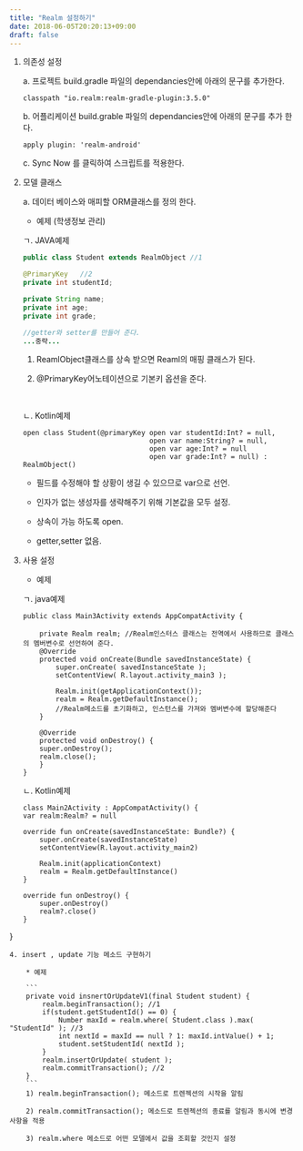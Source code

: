 ```yaml
---
title: "Realm 설정하기"
date: 2018-06-05T20:20:13+09:00
draft: false
---
```


1. 의존성 설정

    a. 프로젝트 build.gradle 파일의 dependancies안에 아래의 문구를 추가한다.

    ```
    classpath "io.realm:realm-gradle-plugin:3.5.0"
    ```

    b. 어플리케이션 build.grable 파일의 dependancies안에 아래의 문구를 추가 한다.

    ```
    apply plugin: 'realm-android'
    ```

    c. Sync Now 를 클릭하여 스크립트를 적용한다. 

2. 모델 클래스

    a. 데이터 베이스와 매피할 ORM클래스를 정의 한다.

    * 예제 (학생정보 관리)

    ㄱ. JAVA예제

    ```java
    public class Student extends RealmObject //1

    @PrimaryKey   //2
    private int studentId;

    private String name;
    private int age;
    private int grade;

    //getter와 setter를 만들어 준다.
    ...중략...
    ```
    1) ReamlObject클래스를 상속 받으면 Reaml의 매핑 클래스가 된다.

    2) @PrimaryKey어노테이션으로 기본키 옵션을 준다.
    <br>

    ㄴ. Kotlin예제 
    ```
    open class Student(@primaryKey open var studentId:Int? = null,  
                                   open var name:String? = null,
                                   open var age:Int? = null
                                   open var grade:Int? = null) : RealmObject()

    ```
    * 필드를 수정해야 할 상황이 생길 수 있으므로 var으로 선언.

    * 인자가 없는 생성자를 생략해주기 위해 기본값을 모두 설정.
    
    * 상속이 가능 하도록 open.                           
    * getter,setter 없음.

3. 사용 설정 
    * 예제

    ㄱ. java예제
    ```
    public class Main3Activity extends AppCompatActivity {

        private Realm realm; //Realm인스터스 클래스는 전역에서 사용하므로 클래스의 멤버변수로 선언하여 준다.
        @Override
        protected void onCreate(Bundle savedInstanceState) {
            super.onCreate( savedInstanceState );
            setContentView( R.layout.activity_main3 );

            Realm.init(getApplicationContext());
            realm = Realm.getDefaultInstance();
            //Realm메소드를 초기화하고, 인스턴스를 가져와 멤버변수에 할당해준다
        }

        @Override
        protected void onDestroy() {
        super.onDestroy();
        realm.close();
        }
    }
    ```
    ㄴ. Kotlin예제
    ```
    class Main2Activity : AppCompatActivity() {
    var realm:Realm? = null

    override fun onCreate(savedInstanceState: Bundle?) {
        super.onCreate(savedInstanceState)
        setContentView(R.layout.activity_main2)

        Realm.init(applicationContext)
        realm = Realm.getDefaultInstance()
    }

    override fun onDestroy() {
        super.onDestroy()
        realm?.close()
    }
}
```
4. insert , update 기능 메소드 구현하기

    * 예제

    ```
    private void insnertOrUpdateV1(final Student student) {
        realm.beginTransaction(); //1
        if(student.getStudentId() == 0) {
            Number maxId = realm.where( Student.class ).max( "StudentId" ); //3
            int nextId = maxId == null ? 1: maxId.intValue() + 1;
            student.setStudentId( nextId );
        }
        realm.insertOrUpdate( student );
        realm.commitTransaction(); //2
    }
    ```
    1) realm.beginTransaction(); 메소드로 트렌젝션의 시작을 알림

    2) realm.commitTransaction(); 메소드로 트렌젝션의 종료를 알림과 동시에 변경사항을 적용

    3) realm.where 메소드로 어떤 모델에서 값을 조회할 것인지 설정